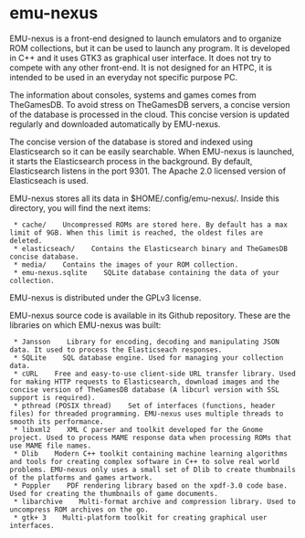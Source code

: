 # emu-nexus

EMU-nexus is a front-end designed to launch emulators and to organize ROM collections, but it can be used to launch any program. It is developed in C++ and it uses GTK3 as graphical user interface. It does not try to compete with any other front-end. It is not designed for an HTPC, it is intended to be used in an everyday not specific purpose PC.


The information about consoles, systems and games comes from TheGamesDB. To avoid stress on TheGamesDB servers, a concise version of the database is processed in the cloud. This concise version is updated regularly and downloaded automatically by EMU-nexus.


The concise version of the database is stored and indexed using Elasticsearch so it can be easily searchable. When EMU-nexus is launched, it starts the Elasticsearch process in the background. By default, Elasticsearch listens in the port 9301. The Apache 2.0 licensed version of Elasticseach is used.


EMU-nexus stores all its data in $HOME/.config/emu-nexus/. Inside this directory, you will find the next items:

     * cache/    Uncompressed ROMs are stored here. By default has a max limit of 9GB. When this limit is reached, the oldest files are deleted.
     * elasticseach/    Contains the Elasticsearch binary and TheGamesDB concise database.
     * media/    Contains the images of your ROM collection.
     * emu-nexus.sqlite    SQLite database containing the data of your collection.



EMU-nexus is distributed under the GPLv3 license.



EMU-nexus source code is available in its Github repository. These are the libraries on which EMU-nexus was built:

     * Jansson    Library for encoding, decoding and manipulating JSON data. It used to process the Elasticseach responses.
     * SQLite    SQL database engine. Used for managing your collection data.
     * cURL    Free and easy-to-use client-side URL transfer library. Used for making HTTP requests to Elasticsearch, download images and the concise version of TheGamesDB database (A libcurl version with SSL support is required).
     * pthread (POSIX thread)    Set of interfaces (functions, header files) for threaded programming. EMU-nexus uses multiple threads to smooth its performance.
     * libxml2    XML C parser and toolkit developed for the Gnome project. Used to process MAME response data when processing ROMs that use MAME file names.
     * Dlib    Modern C++ toolkit containing machine learning algorithms and tools for creating complex software in C++ to solve real world problems. EMU-nexus only uses a small set of Dlib to create thumbnails of the platforms and games artwork.
     * Poppler    PDF rendering library based on the xpdf-3.0 code base. Used for creating the thumbnails of game documents.
     * libarchive    Multi-format archive and compression library. Used to uncompress ROM archives on the go.
     * gtk+ 3    Multi-platform toolkit for creating graphical user interfaces.

